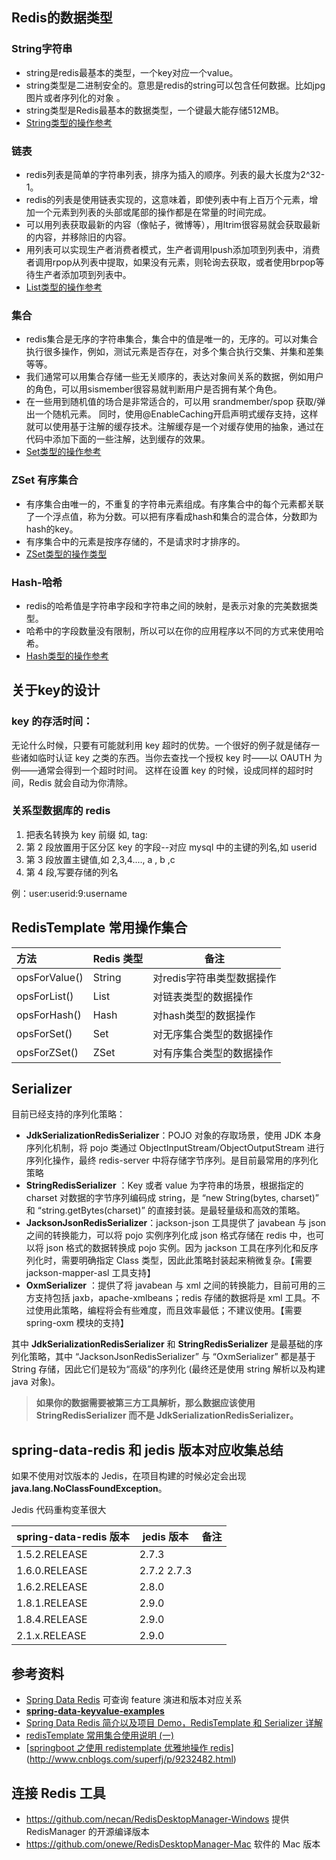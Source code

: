

## Redis的数据类型

### String字符串

- string是redis最基本的类型，一个key对应一个value。
- string类型是二进制安全的。意思是redis的string可以包含任何数据。比如jpg图片或者序列化的对象 。
- string类型是Redis最基本的数据类型，一个键最大能存储512MB。
- [String类型的操作参考](http://www.runoob.com/redis/redis-strings.html)

### 链表

- redis列表是简单的字符串列表，排序为插入的顺序。列表的最大长度为2^32-1。
- redis的列表是使用链表实现的，这意味着，即使列表中有上百万个元素，增加一个元素到列表的头部或尾部的操作都是在常量的时间完成。
- 可以用列表获取最新的内容（像帖子，微博等），用ltrim很容易就会获取最新的内容，并移除旧的内容。
- 用列表可以实现生产者消费者模式，生产者调用lpush添加项到列表中，消费者调用rpop从列表中提取，如果没有元素，则轮询去获取，或者使用brpop等待生产者添加项到列表中。
- [List类型的操作参考](http://www.runoob.com/redis/redis-lists.html)

### 集合

- redis集合是无序的字符串集合，集合中的值是唯一的，无序的。可以对集合执行很多操作，例如，测试元素是否存在，对多个集合执行交集、并集和差集等等。
- 我们通常可以用集合存储一些无关顺序的，表达对象间关系的数据，例如用户的角色，可以用sismember很容易就判断用户是否拥有某个角色。
- 在一些用到随机值的场合是非常适合的，可以用 srandmember/spop 获取/弹出一个随机元素。
  同时，使用@EnableCaching开启声明式缓存支持，这样就可以使用基于注解的缓存技术。注解缓存是一个对缓存使用的抽象，通过在代码中添加下面的一些注解，达到缓存的效果。
- [Set类型的操作参考](http://www.runoob.com/redis/redis-sets.html)

### ZSet 有序集合

- 有序集合由唯一的，不重复的字符串元素组成。有序集合中的每个元素都关联了一个浮点值，称为分数。可以把有序看成hash和集合的混合体，分数即为hash的key。
- 有序集合中的元素是按序存储的，不是请求时才排序的。
- [ZSet类型的操作类型](http://www.runoob.com/redis/redis-sorted-sets.html)

### Hash-哈希

- redis的哈希值是字符串字段和字符串之间的映射，是表示对象的完美数据类型。
- 哈希中的字段数量没有限制，所以可以在你的应用程序以不同的方式来使用哈希。
- [Hash类型的操作参考](http://www.runoob.com/redis/redis-hashes.html)

## 关于key的设计

### key 的存活时间：

无论什么时候，只要有可能就利用 key 超时的优势。一个很好的例子就是储存一些诸如临时认证 key 之类的东西。当你去查找一个授权 key 时——以 OAUTH 为例——通常会得到一个超时时间。
这样在设置 key 的时候，设成同样的超时时间，Redis 就会自动为你清除。

### 关系型数据库的 redis

1. 把表名转换为 key 前缀 如, tag:
2. 第 2 段放置用于区分区 key 的字段--对应 mysql 中的主键的列名,如 userid
3. 第 3 段放置主键值,如 2,3,4...., a , b ,c
4. 第 4 段,写要存储的列名

例：user:userid:9:username

## RedisTemplate 常用操作集合

| 方法          | Redis 类型 | 备注                      |
| :------------ | :--------- | ------------------------- |
| opsForValue() | String     | 对redis字符串类型数据操作 |
| opsForList()  | List       | 对链表类型的数据操作      |
| opsForHash()  | Hash       | 对hash类型的数据操作      |
| opsForSet()   | Set        | 对无序集合类型的数据操作  |
| opsForZSet()  | ZSet       | 对有序集合类型的数据操作  |

## Serializer

目前已经支持的序列化策略：

- **JdkSerializationRedisSerializer**：POJO 对象的存取场景，使用 JDK 本身序列化机制，将 pojo 类通过 ObjectInputStream/ObjectOutputStream 进行序列化操作，最终 redis-server 中将存储字节序列。是目前最常用的序列化策略
- **StringRedisSerializer** ：Key 或者 value 为字符串的场景，根据指定的 charset 对数据的字节序列编码成 string，是 “new String(bytes, charset)” 和 “string.getBytes(charset)” 的直接封装。是最轻量级和高效的策略。
- **JacksonJsonRedisSerializer**：jackson-json 工具提供了 javabean 与 json 之间的转换能力，可以将 pojo 实例序列化成 json 格式存储在 redis 中，也可以将 json 格式的数据转换成 pojo 实例。因为 jackson 工具在序列化和反序列化时，需要明确指定 Class 类型，因此此策略封装起来稍微复杂。【需要 jackson-mapper-asl 工具支持】
- **OxmSerializer** ：提供了将 javabean 与 xml 之间的转换能力，目前可用的三方支持包括 jaxb，apache-xmlbeans；redis 存储的数据将是 xml 工具。不过使用此策略，编程将会有些难度，而且效率最低；不建议使用。【需要 spring-oxm 模块的支持】

其中 **JdkSerializationRedisSerializer** 和 **StringRedisSerializer** 是最基础的序列化策略，其中 “JacksonJsonRedisSerializer” 与 “OxmSerializer” 都是基于 String 存储，因此它们是较为“高级”的序列化 (最终还是使用 string 解析以及构建 java 对象)。

> **如果你的数据需要被第三方工具解析，那么数据应该使用 StringRedisSerializer 而不是 JdkSerializationRedisSerializer。**

## spring-data-redis 和 jedis 版本对应收集总结

如果不使用对饮版本的 Jedis，在项目构建的时候必定会出现 **java.lang.NoClassFoundException**。

Jedis 代码重构变革很大

| spring-data-redis 版本 | jedis 版本    | 备注 |
| --------------------- | ------------ | ---- |
| 1.5.2.RELEASE         | 2.7.3        |      |
| 1.6.0.RELEASE         | 2.7.2  2.7.3 |      |
| 1.6.2.RELEASE         | 2.8.0        |      |
| 1.8.1.RELEASE         | 2.9.0        |      |
| 1.8.4.RELEASE         | 2.9.0        |      |
| 2.1.x.RELEASE         | 2.9.0        |      |

## 参考资料

- [Spring Data Redis](https://docs.spring.io/spring-data/data-redis/docs/current/reference/html/#new-in-2.1.0) 可查询 feature 演进和版本对应关系
- [**spring-data-keyvalue-examples**](https://github.com/spring-projects/spring-data-keyvalue-examples)
- [Spring Data Redis 简介以及项目 Demo，RedisTemplate 和 Serializer 详解 ](https://www.cnblogs.com/edwinchen/p/3816938.html)
- [redisTemplate 常用集合使用说明 (一)](https://357029540.iteye.com/blog/2388706)
- [[springboot 之使用 redistemplate 优雅地操作 redis](https://www.cnblogs.com/superfj/p/9232482.html)](http://www.cnblogs.com/superfj/p/9232482.html)

## 连接 Redis 工具

- https://github.com/necan/RedisDesktopManager-Windows 提供 RedisManager 的开源编译版本
- https://github.com/onewe/RedisDesktopManager-Mac 软件的 Mac 版本